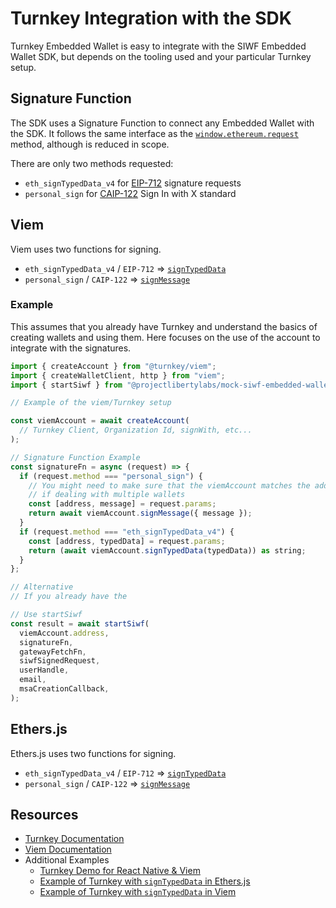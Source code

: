# Turnkey Integration with the SDK

Turnkey Embedded Wallet is easy to integrate with the SIWF Embedded Wallet SDK, but depends on the tooling used and your particular Turnkey setup.

## Signature Function

The SDK uses a Signature Function to connect any Embedded Wallet with the SDK. It follows the same interface as the [`window.ethereum.request`](https://docs.metamask.io/wallet/reference/provider-api/#request) method, although is reduced in scope.

There are only two methods requested:
- `eth_signTypedData_v4` for [EIP-712](https://eips.ethereum.org/EIPS/eip-712) signature requests
- `personal_sign` for [CAIP-122](https://chainagnostic.org/CAIPs/caip-122) Sign In with X standard

## Viem

Viem uses two functions for signing.

- `eth_signTypedData_v4` / `EIP-712` => [`signTypedData`](https://viem.sh/docs/actions/wallet/signTypedData)
- `personal_sign` / `CAIP-122` => [`signMessage`](https://viem.sh/docs/actions/wallet/signMessage)

### Example

This assumes that you already have Turnkey and understand the basics of creating wallets and using them. Here focuses on the use of the account to integrate with the signatures.

```JavaScript
import { createAccount } from "@turnkey/viem";
import { createWalletClient, http } from "viem";
import { startSiwf } from "@projectlibertylabs/mock-siwf-embedded-wallet-sdk";

// Example of the viem/Turnkey setup

const viemAccount = await createAccount(
  // Turnkey Client, Organization Id, signWith, etc...
);

// Signature Function Example
const signatureFn = async (request) => {
  if (request.method === "personal_sign") {
    // You might need to make sure that the viemAccount matches the address
    // if dealing with multiple wallets
    const [address, message] = request.params;
    return await viemAccount.signMessage({ message });
  }
  if (request.method === "eth_signTypedData_v4") {
    const [address, typedData] = request.params;
    return (await viemAccount.signTypedData(typedData)) as string;
  }
};

// Alternative
// If you already have the

// Use startSiwf
const result = await startSiwf(
  viemAccount.address,
  signatureFn,
  gatewayFetchFn,
  siwfSignedRequest,
  userHandle,
  email,
  msaCreationCallback,
);
```

## Ethers.js

Ethers.js uses two functions for signing.

- `eth_signTypedData_v4` / `EIP-712` => [`signTypedData`](https://docs.ethers.org/v6/api/providers/#Signer-signTypedData)
- `personal_sign` / `CAIP-122` => [`signMessage`](https://docs.ethers.org/v6/api/providers/#Signer-signMessage)

## Resources

- [Turnkey Documentation](https://docs.turnkey.com)
- [Viem Documentation](https://viem.sh/docs/getting-started)
- Additional Examples
    - [Turnkey Demo for React Native & Viem](https://github.com/tkhq/react-native-demo-wallet/)
    - [Example of Turnkey with `signTypedData` in Ethers.js](https://github.com/tkhq/sdk/blob/fc4e7d0d4fa5fb158ff5e2f6a9c3863105f34d0a/examples/with-ethers/src/advanced.ts#L63)
    - [Example of Turnkey with `signTypedData` in Viem](https://github.com/tkhq/sdk/blob/fc4e7d0d4fa5fb158ff5e2f6a9c3863105f34d0a/examples/with-viem/src/advanced.ts#L85)

